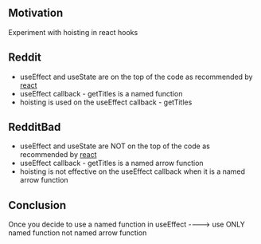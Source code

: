 <h2>Motivation</h2> 
Experiment with hoisting in react hooks

<h2>Reddit</h2> 
<ul>
<li>useEffect and useState are on the top of the code as recommended by <a href='https://reactjs.org/docs/hooks-rules.html'>react</a></li>
<li>useEffect callback - getTitles is a named function</li>
<li>hoisting is used on the useEffect callback - getTitles</li>
</ul>


<h2>RedditBad</h2> 
<ul>
<li>useEffect and useState are NOT on the top of the code as recommended by <a href='https://reactjs.org/docs/hooks-rules.html'>react</a></li>
<li>useEffect callback - getTitles is a named arrow function</li>
<li>hoisting is not effective on the useEffect callback when it is a named arrow function</li>
</ul>

<h2>Conclusion</h2>
Once you decide to use a named function in useEffect ----> use ONLY named function not named arrow function 

